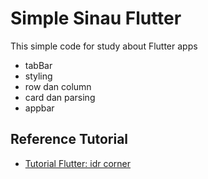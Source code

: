 # Simple Sinau Flutter

This simple code for study about Flutter apps
- tabBar
- styling
- row dan column
- card dan parsing
- appbar

## Reference Tutorial

- [Tutorial Flutter: idr corner](https://www.youtube.com/watch?v=Zd5AyGESzxU&list=PL0-7Xi0GB3teRqkuBusUEcVrP6OlYpD9w&index=32)
